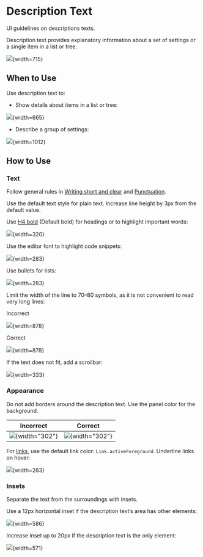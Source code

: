<!-- Copyright 2000-2024 JetBrains s.r.o. and contributors. Use of this source code is governed by the Apache 2.0 license. -->

# Description Text

<link-summary>UI guidelines on descriptions texts.</link-summary>

Description text provides explanatory information about a set of settings or a single item in a list or tree.

![](01_description_text_example.png){width=715}


## When to Use

Use description text to:

* Show details about items in a list or tree:

![](02_use_in_tree.png){width=665}

* Describe a group of settings:

![](03_use_in_settings.png){width=1012}


## How to Use

### Text

Follow general rules in [Writing short and clear](writing_short.md) and [Punctuation](punctuation.md).

Use the default text style for plain text. Increase line height by 3px from the default value.

Use [H4 bold](typography.md) (Default bold) for headings or to highlight important words:

![](04_bold_header.png){width=320}

Use the editor font to highlight code snippets:

![](05_editor_font.png){width=283}

Use bullets for lists:

![](06_bullets.png){width=283}

Limit the width of the line to 70–80 symbols, as it is not convenient to read very long lines:

<format color="Red" style="bold">Incorrect</format>

![](07_width_incorrect.png){width=878}

<format color="Green" style="bold">Correct</format>

![](07_width_correct.png){width=878}

If the text does not fit, add a scrollbar:

![](08_scroll.png){width=333}


### Appearance

Do not add borders around the description text. Use the panel color for the background.

| <format color="Red" style="bold">Incorrect</format> | <format color="Green" style="bold">Correct</format> |
|-----------------------------------------------------|-----------------------------------------------------|
| ![](09_frame_incorrect.png){width="302"}            | ![](09_frame_correct.png){width="302"}              |

For [links](link.md), use the default link color: `Link.activeForeground`. Underline links on hover:

![](10_link.png){width=283}


### Insets

Separate the text from the surroundings with insets.

Use a 12px horizontal inset if the description text’s area has other elements:

![](11_insets_12.png){width=586}

Increase inset up to 20px if the description text is the only element:

![](11_insets_20.png){width=571}

